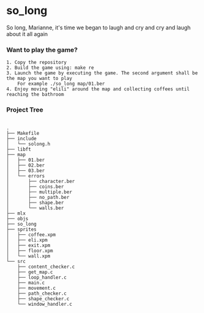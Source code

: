 # so_long
So long, Marianne, it's time we began to laugh and cry and cry and laugh about it all again
<h3>Want to play the game?</h3>

```
1. Copy the repository
2. Build the game using: make re
3. Launch the game by executing the game. The second argument shall be the map you want to play
	For example ./so_long map/01.ber
4. Enjoy moving "elili" around the map and collecting coffees until reaching the bathroom
```

<h3>Project Tree</h3>

```

.
├── Makefile
├── include
│   └── solong.h
├── libft
├── map
│   ├── 01.ber
│   ├── 02.ber
│   ├── 03.ber
│   └── errors
│       ├── character.ber
│       ├── coins.ber
│       ├── multiple.ber
│       ├── no_path.ber
│       ├── shape.ber
│       └── walls.ber
├── mlx
├── objs
├── so_long
├── sprites
│   ├── coffee.xpm
│   ├── eli.xpm
│   ├── exit.xpm
│   ├── floor.xpm
│   └── wall.xpm
└── src
    ├── content_checker.c
    ├── get_map.c
    ├── loop_handler.c
    ├── main.c
    ├── movement.c
    ├── path_checker.c
    ├── shape_checker.c
    └── window_handler.c
```
